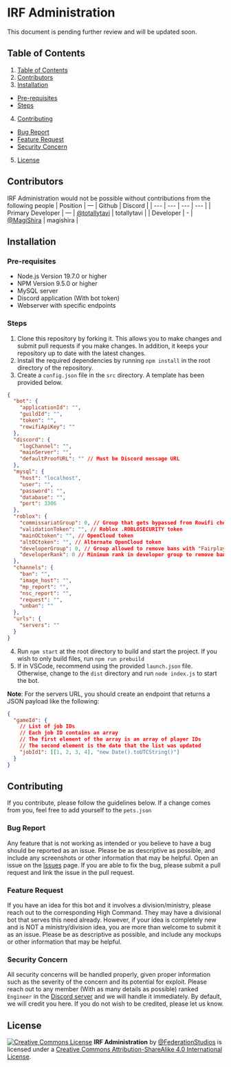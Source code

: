 # IRF Administration
This document is pending further review and will be updated soon.

## Table of Contents
1. [Table of Contents](#table-of-contents)
2. [Contributors](#contributors)
3. [Installation](#installation)
  - [Pre-requisites](#pre-requisites)
  - [Steps](#steps)
4. [Contributing](#contributing)
  - [Bug Report](#bug-report)
  - [Feature Request](#feature-request)
  - [Security Concern](#security-concern)
5. [License](#license)

## Contributors
IRF Administration would not be possible without contributions from the following people
| Position | — | Github | Discord |
| --- | --- | --- | --- |
| Primary Developer | — | [@totallytavi](https://github.com/totallytavi) | totallytavi |
| Developer | - | [@MagiShira](https://github.com/MagiShira) | magishira |

## Installation
### Pre-requisites
* Node.js Version 19.7.0 or higher
* NPM Version 9.5.0 or higher
* MySQL server
* Discord application (With bot token)
* Webserver with specific endpoints

### Steps
1. Clone this repository by forking it. This allows you to make changes and submit pull requests if you make changes. In addition, it keeps your repository up to date with the latest changes.
2. Install the required dependencies by running `npm install` in the root directory of the repository.
3. Create a `config.json` file in the `src` directory. A template has been provided below.
```json
{
  "bot": {
    "applicationId": "",
    "guildId": "",
    "token": "",
    "rowifiApiKey": ""
  },
  "discord": {
    "logChannel": "",
    "mainServer": "",
    "defaultProofURL": "" // Must be Discord message URL
  },
  "mysql": {
    "host": "localhost",
    "user": "",
    "password": "",
    "database": "",
    "port": 3306
  },
  "roblox": {
    "commissariatGroup": 0, // Group that gets bypassed from Rowifi checks
    "validationToken": "", // Roblox .ROBLOSECURITY token
    "mainOCtoken": "", // OpenCloud token
    "altOCtoken": "", // Alternate OpenCloud token
    "developerGroup": 0, // Group allowed to remove bans with "Fairplay" in them
    "developerRank": 0 // Minimum rank in developer group to remove bans
  },
  "channels": {
    "ban": "",
    "image_host": "",
    "mp_report": "",
    "nsc_report": "",
    "request": "",
    "unban": ""
  },
  "urls": {
    "servers": ""
  }
}
```
4. Run `npm start` at the root directory to build and start the project. If you wish to only build files, run `npm run prebuild`
5. If in VSCode, recommend using the provided `launch.json` file. Otherwise, change to the `dist` directory and run `node index.js` to start the bot.

**Note**: For the servers URL, you should create an endpoint that returns a JSON payload like the following:
```json
{
  "gameId": {
    // List of job IDs
    // Each job ID contains an array
    // The first element of the array is an array of player IDs
    // The second element is the date that the list was updated
    "jobId1": [[1, 2, 3, 4], "new Date().toUTCString()"]
  }
}
```

## Contributing
If you contribute, please follow the guidelines below. If a change comes from you, feel free to add yourself to the `pets.json`

### Bug Report
Any feature that is not working as intended or you believe to have a bug should be reported as an issue. Please be as descriptive as possible, and include any screenshots or other information that may be helpful. Open an issue on the [Issues](https://github.com/FederationStudios/IRF_Administration/issues) page. If you are able to fix the bug, please submit a pull request and link the issue in the pull request.

### Feature Request
If you have an idea for this bot and it involves a division/ministry, please reach out to the corresponding High Command. They may have a divisional bot that serves this need already. However, if your idea is completely new and is NOT a ministry/division idea, you are more than welcome to submit it as an issue. Please be as descriptive as possible, and include any mockups or other information that may be helpful.

### Security Concern
All security concerns will be handled properly, given proper information such as the severity of the concern and its potential for exploit. Please reach out to any member (With as many details as possible) ranked `Engineer` in the [Discord server](https://discord.gg/irf) and we will handle it immediately. By default, we will credit you here. If you do not wish to be credited, please let us know.

## License
[![Creative Commons License](https://i.creativecommons.org/l/by-sa/4.0/88x31.png)](https://creativecommons.org/licenses/by-sa/4.0/)
**IRF Administration** by [@FederationStudios](https://github.com/FederationStudios) is licensed under a [Creative Commons Attribution-ShareAlike 4.0 International License](https://creativecommons.org/licenses/by-sa/4.0/).